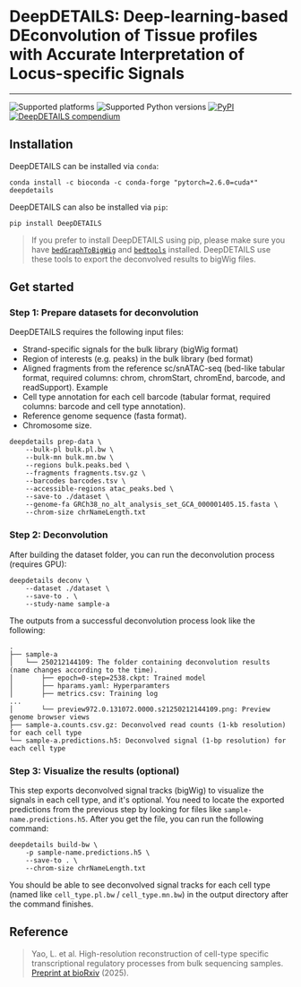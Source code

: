 # DeepDETAILS: Deep-learning-based DEconvolution of Tissue profiles with Accurate Interpretation of Locus-specific Signals

---

![Supported platforms](https://img.shields.io/badge/platform-linux%20%7C%20osx-lightgrey.svg)
![Supported Python versions](https://img.shields.io/badge/python-3.x-blue.svg)
[![PyPI](https://github.com/liyao001/DeepDETAILS/actions/workflows/publish.yml/badge.svg)](https://github.com/liyao001/DeepDETAILS/actions/workflows/publish.yml)
[![DeepDETAILS compendium](https://img.shields.io/website?label=DeepDETAILS%20compendium&url=https%3A%2F%2Fdetails.yulab.org)](//details.yulab.org)


## Installation

DeepDETAILS can be installed via `conda`: 

```console
conda install -c bioconda -c conda-forge "pytorch=2.6.0=cuda*" deepdetails
```

DeepDETAILS can also be installed via `pip`:
```console
pip install DeepDETAILS
```

> If you prefer to install DeepDETAILS using pip, please make sure you have [`bedGraphToBigWig`](https://hgdownload.cse.ucsc.edu/admin/exe/linux.x86_64/bedGraphToBigWig) 
and [`bedtools`](https://bedtools.readthedocs.io/en/latest/) installed. DeepDETAILS use these tools to export the deconvolved results to bigWig files. 

## Get started

### Step 1: Prepare datasets for deconvolution
DeepDETAILS requires the following input files:
* Strand-specific signals for the bulk library (bigWig format)
* Region of interests (e.g. peaks) in the bulk library (bed format)
* Aligned fragments from the reference sc/snATAC-seq (bed-like tabular format, required columns: chrom, chromStart, chromEnd, barcode, and readSupport). Example
* Cell type annotation for each cell barcode (tabular format, required columns: barcode and cell type annotation).
* Reference genome sequence (fasta format).
* Chromosome size.

```shell
deepdetails prep-data \
    --bulk-pl bulk.pl.bw \
    --bulk-mn bulk.mn.bw \
    --regions bulk.peaks.bed \
    --fragments fragments.tsv.gz \
    --barcodes barcodes.tsv \
    --accessible-regions atac_peaks.bed \
    --save-to ./dataset \
    --genome-fa GRCh38_no_alt_analysis_set_GCA_000001405.15.fasta \
    --chrom-size chrNameLength.txt
```

### Step 2: Deconvolution
After building the dataset folder, you can run the deconvolution process (requires GPU):
```shell
deepdetails deconv \
    --dataset ./dataset \
    --save-to . \
    --study-name sample-a
```
The outputs from a successful deconvolution process look like the following:
```
.
├── sample-a
│   └── 250212144109: The folder containing deconvolution results (name changes according to the time).
│       ├── epoch=0-step=2538.ckpt: Trained model
│       ├── hparams.yaml: Hyperparamters
│       ├── metrics.csv: Training log
...
│       └── preview972.0.131072.0000.s21250212144109.png: Preview genome browser views
├── sample-a.counts.csv.gz: Deconvolved read counts (1-kb resolution) for each cell type
└── sample-a.predictions.h5: Deconvolved signal (1-bp resolution) for each cell type
```

### Step 3: Visualize the results (optional)
This step exports deconvolved signal tracks (bigWig) to visualize the signals in each cell type, and it's optional. 
You need to locate the exported predictions from the previous step by looking for files like `sample-name.predictions.h5`. 
After you get the file, you can run the following command:
```shell
deepdetails build-bw \
    -p sample-name.predictions.h5 \
    --save-to . \
    --chrom-size chrNameLength.txt
```
You should be able to see deconvolved signal tracks for each cell type 
(named like `cell_type.pl.bw` / `cell_type.mn.bw`) 
in the output directory after the command finishes.


## Reference
> Yao, L. et al. High-resolution reconstruction of cell-type specific transcriptional regulatory processes from bulk sequencing samples. [Preprint at bioRxiv](https://doi.org/10.1101/2025.04.02.646189) (2025).
